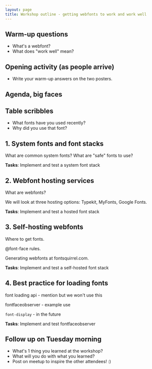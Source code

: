 ```yaml
---
layout: page
title: Workshop outline - getting webfonts to work and work well
---
```


## Warm-up questions

* What's a webfont?
* What does "work well" mean?

## Opening activity (as people arrive)

* Write your warm-up answers on the two posters.

## Agenda, big faces

## Table scribbles

* What fonts have you used recently?
* Why did you use that font?

## 1. System fonts and font stacks

What are common system fonts? What are "safe" fonts to use?

**Tasks**: Implement and test a system font stack

## 2. Webfont hosting services

What are webfonts?

We will look at three hosting options: Typekit, MyFonts, Google Fonts.

**Tasks**: Implement and test a hosted font stack

## 3. Self-hosting webfonts

Where to get fonts.

@font-face rules.

Generating webfonts at fontsquirrel.com.

**Tasks**: Implement and test a self-hosted font stack

## 4. Best practice for loading fonts

font loading api - mention but we won't use this

fontfaceobserver - example use

`font-display` - in the future

**Tasks**: Implement and test fontfaceobserver

## Follow up on Tuesday morning

* What's 1 thing you learned at the workshop?
* What will you do with what you learned?
* Post on meetup to inspire the other attendees! :)
